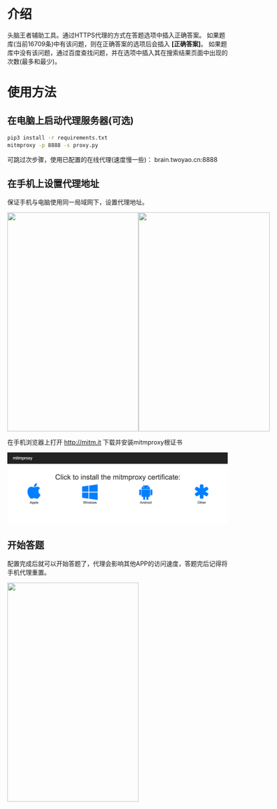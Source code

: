 # 介绍

头脑王者辅助工具。通过HTTPS代理的方式在答题选项中插入正确答案。
如果题库(当前16709条)中有该问题，则在正确答案的选项后会插入 **\[正确答案\]**。
如果题库中没有该问题，通过百度查找问题，并在选项中插入其在搜索结果页面中出现的次数(最多和最少)。

# 使用方法

## 在电脑上启动代理服务器(可选)

```bash
pip3 install -r requirements.txt
mitmproxy -p 8888 -s proxy.py
```

可跳过次步骤，使用已配置的在线代理(速度慢一些)： brain.twoyao.cn:8888 

## 在手机上设置代理地址

保证手机与电脑使用同一局域网下，设置代理地址。



<div style="display: flex;flex-flow: row; align-items:flex-start;">

<img src="https://raw.githubusercontent.com/twoyao/wechat-brain-king/master/images/proxy_1.jpg" width="300" height="500"> 
<img src="https://raw.githubusercontent.com/twoyao/wechat-brain-king/master/images/proxy_2.jpg" width="300" height="500"> 

</div>

在手机浏览器上打开 http://mitm.it 下载并安装mitmproxy根证书

![](images/cert.png)

## 开始答题

配置完成后就可以开始答题了，代理会影响其他APP的访问速度，答题完后记得将手机代理重置。

<img src="https://raw.githubusercontent.com/twoyao/wechat-brain-king/master/images/bat.jpg" width="300" height="500">

